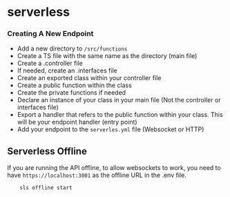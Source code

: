 # serverless

### Creating A New Endpoint

- Add a new directory to `/src/functions`
- Create a TS file with the same name as the directory (main file)
- Create a .controller file
- If needed, create an .interfaces file
- Create an exported class within your controller file
- Create a public function within the class
- Create the private functions if needed
- Declare an instance of your class in your main file (Not the controller or interfaces file)
- Export a handler that refers to the public function within your class. This will be your endpoint handler (entry point)
- Add your endpoint to the `serverles.yml` file (Websocket or HTTP)

## Serverless Offline

If you are running the API offline, to allow websockets to work, you need to have
`https://localhost:3001` as the offline URL in the .env file.

```
    sls offline start
```
